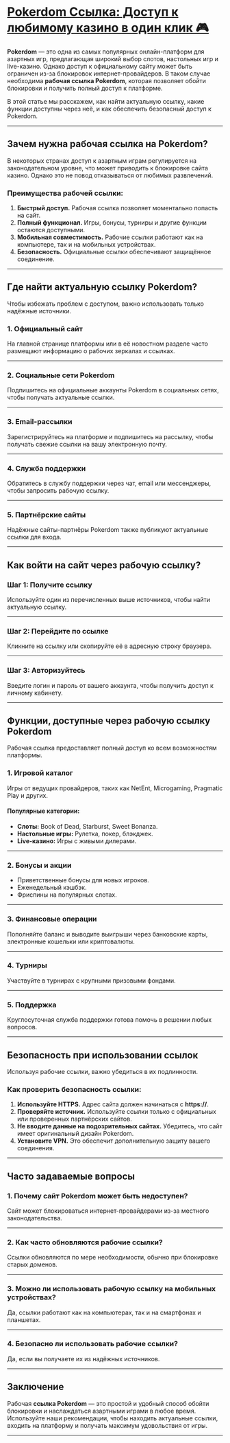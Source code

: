 # [Pokerdom Ссылка: Доступ к любимому казино в один клик 🎮](https://brandplay.link/FwVc4f)

**Pokerdom** — это одна из самых популярных онлайн-платформ для азартных игр, предлагающая широкий выбор слотов, настольных игр и live-казино. Однако доступ к официальному сайту может быть ограничен из-за блокировок интернет-провайдеров. В таком случае необходима **рабочая ссылка Pokerdom**, которая позволяет обойти блокировки и получить полный доступ к платформе.

В этой статье мы расскажем, как найти актуальную ссылку, какие функции доступны через неё, и как обеспечить безопасный доступ к Pokerdom.

***

## Зачем нужна рабочая ссылка на Pokerdom?

В некоторых странах доступ к азартным играм регулируется на законодательном уровне, что может приводить к блокировке сайта казино. Однако это не повод отказываться от любимых развлечений.

### Преимущества рабочей ссылки:

1. **Быстрый доступ.**
   Рабочая ссылка позволяет моментально попасть на сайт.
2. **Полный функционал.**
   Игры, бонусы, турниры и другие функции остаются доступными.
3. **Мобильная совместимость.**
   Рабочие ссылки работают как на компьютере, так и на мобильных устройствах.
4. **Безопасность.**
   Официальные ссылки обеспечивают защищённое соединение.

***

## Где найти актуальную ссылку Pokerdom?

Чтобы избежать проблем с доступом, важно использовать только надёжные источники.

### 1. Официальный сайт

На главной странице платформы или в её новостном разделе часто размещают информацию о рабочих зеркалах и ссылках.

***

### 2. Социальные сети Pokerdom

Подпишитесь на официальные аккаунты Pokerdom в социальных сетях, чтобы получать актуальные ссылки.

***

### 3. Email-рассылки

Зарегистрируйтесь на платформе и подпишитесь на рассылку, чтобы получать свежие ссылки на вашу электронную почту.

***

### 4. Служба поддержки

Обратитесь в службу поддержки через чат, email или мессенджеры, чтобы запросить рабочую ссылку.

***

### 5. Партнёрские сайты

Надёжные сайты-партнёры Pokerdom также публикуют актуальные ссылки для входа.

***

## Как войти на сайт через рабочую ссылку?

### Шаг 1: Получите ссылку

Используйте один из перечисленных выше источников, чтобы найти актуальную ссылку.

***

### Шаг 2: Перейдите по ссылке

Кликните на ссылку или скопируйте её в адресную строку браузера.

***

### Шаг 3: Авторизуйтесь

Введите логин и пароль от вашего аккаунта, чтобы получить доступ к личному кабинету.

***

## Функции, доступные через рабочую ссылку Pokerdom

Рабочая ссылка предоставляет полный доступ ко всем возможностям платформы.

### 1. Игровой каталог

Игры от ведущих провайдеров, таких как NetEnt, Microgaming, Pragmatic Play и других.

#### Популярные категории:

* **Слоты:** Book of Dead, Starburst, Sweet Bonanza.
* **Настольные игры:** Рулетка, покер, блэкджек.
* **Live-казино:** Игры с живыми дилерами.

***

### 2. Бонусы и акции

* Приветственные бонусы для новых игроков.
* Еженедельный кэшбэк.
* Фриспины на популярных слотах.

***

### 3. Финансовые операции

Пополняйте баланс и выводите выигрыши через банковские карты, электронные кошельки или криптовалюты.

***

### 4. Турниры

Участвуйте в турнирах с крупными призовыми фондами.

***

### 5. Поддержка

Круглосуточная служба поддержки готова помочь в решении любых вопросов.

***

## Безопасность при использовании ссылок

Используя рабочие ссылки, важно убедиться в их подлинности.

### Как проверить безопасность ссылки:

1. **Используйте HTTPS.**
   Адрес сайта должен начинаться с **https://**.
2. **Проверяйте источник.**
   Используйте ссылки только с официальных или проверенных партнёрских сайтов.
3. **Не вводите данные на подозрительных сайтах.**
   Убедитесь, что сайт имеет оригинальный дизайн Pokerdom.
4. **Установите VPN.**
   Это обеспечит дополнительную защиту вашего соединения.

***

## Часто задаваемые вопросы

### 1. Почему сайт Pokerdom может быть недоступен?

Сайт может блокироваться интернет-провайдерами из-за местного законодательства.

***

### 2. Как часто обновляются рабочие ссылки?

Ссылки обновляются по мере необходимости, обычно при блокировке старых доменов.

***

### 3. Можно ли использовать рабочую ссылку на мобильных устройствах?

Да, ссылки работают как на компьютерах, так и на смартфонах и планшетах.

***

### 4. Безопасно ли использовать рабочие ссылки?

Да, если вы получаете их из надёжных источников.

***

## Заключение

Рабочая **ссылка Pokerdom** — это простой и удобный способ обойти блокировки и наслаждаться азартными играми в любое время. Используйте наши рекомендации, чтобы находить актуальные ссылки, входить на платформу и получать максимум удовольствия от игры.

***
